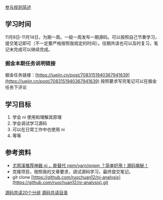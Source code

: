 [参与规则简述](https://www.yuque.com/go/doc/61386952?view=doc_embed)
## 学习时间
11月8日-11月14日，为期一周。一般一周发布一期源码。可以按照自己节奏学习，提交笔记即可（不一定要严格按照我规定的时间）。往期共读也可以及时复习，笔记未完成可以继续完成。

### 掘金本期任务说明链接

掘金任务链接：[https://juejin.cn/post/7083151940367941639](https://juejin.cn/post/7083151940367941639)
按照要求写完笔记可以在掘金任务下评论
## 学习目标

1. 学会 ni 使用和理解其原理
2. 学会调试学习源码
3. 可以在日常工作中也使用 ni
4. 等等
## 参考资料

- [尤雨溪推荐神器 ni ，能替代 npm/yarn/pnpm ？简单好用！源码揭秘！ ](https://juejin.cn/post/7023910122770399269)
- 克隆项目，按照我的文章要求，调试源码学习，最终提交笔记。
- git clone [https://github.com/ruochuan12/ni-analysis](https://github.com/ruochuan12/ni-analysis).git

[源码共读20个分组](https://www.yuque.com/go/doc/56866898?view=doc_embed)
[源码共读目录](https://www.yuque.com/go/doc/55657026?view=doc_embed)

